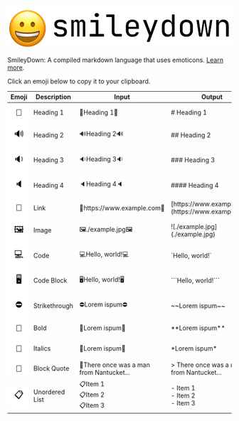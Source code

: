 <div class="text-center mb-5">
  <img class="ms-2 me-2 w-75" src="./logo.png" alt="SmileyDown logo"/>
</div>

<p class="lead text-center">SmileyDown: A compiled markdown language that uses emoticons. <a href="https://www.github.com/willuhm-js/SmileyDown/">Learn more</a>.</p>
<p class="lead text-center mb-5">Click an emoji below to copy it to your clipboard.</p>

<script>
  function copy(e) {
    const temp = document.createElement("textarea");
    temp.value = e;
    document.body.appendChild(temp);
    temp.select();
    navigator.clipboard.writeText(temp.value);
    document.body.removeChild(temp);
  }
</script>
<style>
  .emojiButton {
    border: none;
    padding: 0.7rem;
    background-color: white;
    font-size: 20px;
    width: 100%;
    height: 100%;
    margin: 0;
  }

  .emojiButton:hover  {
    background-color: rgba(128, 128, 128, 0.4);
    transition: background-color 0.3s;
  }

  .emojiButton:active {
    background-color: rgba(128, 128, 128, 0.6);
    transition: background-color 0.1s;
  }
</style>
<table id="table" class="table table-bordered align-middle text-center">
  <thead>
    <tr>
      <th scope="col">Emoji</th>
      <th scope="col">Description</th>
      <th scope="col">Input</th>
      <th scope="col">Output</th>
    </tr>
  </thead>
  <tbody>
    <tr>
      <td style="padding: 0px;"><button class="emojiButton" onclick="copy(this.innerText)">📣</button></td>
      <td>Heading 1</td>
      <td>📣Heading 1📣</td>
      <td># Heading 1</td>
    </tr>
    <tr>
      <td style="padding: 0px;"><button class="emojiButton" onclick="copy(this.innerText)">🔊</button></td>
      <td>Heading 2</td>
      <td>🔊Heading 2🔊</td>
      <td>## Heading 2</td>
    </tr>
    <tr>
      <td style="padding: 0px;"><button class="emojiButton" onclick="copy(this.innerText)">🔉</button></td>
      <td>Heading 3</td>
      <td>🔉Heading 3🔉</td>
      <td>### Heading 3</td>
    </tr>
    <tr>
      <td style="padding: 0px;"><button class="emojiButton" onclick="copy(this.innerText)">🔈</button></td>
      <td>Heading 4</td>
      <td>🔈Heading 4🔈</td>
      <td>#### Heading 4</td>
    </tr>
    <tr>
      <td style="padding: 0px;"><button class="emojiButton" onclick="copy(this.innerText)">🔗</button></td>
      <td>Link</td>
      <td>🔗https://www.example.com🔗</td>
      <td>[https://www.example.com](https://www.example.com)</td>
    </tr>
    <tr>
      <td style="padding: 0px;"><button class="emojiButton" onclick="copy(this.innerText)">🖼</button></td>
      <td>Image</td>
      <td>🖼./example.jpg🖼</td>
      <td>![./example.jpg](./example.jpg)</td>
    </tr>
    <tr>
      <td style="padding: 0px;"><button class="emojiButton" onclick="copy(this.innerText)">💻</button></td>
      <td>Code</td>
      <td>💻Hello, world!💻</td>
      <td>`Hello, world!`</td>
    </tr>
    <tr>
      <td style="padding: 0px;"><button class="emojiButton" onclick="copy(this.innerText)">🖥</button></td>
      <td>Code Block</td>
      <td>🖥Hello, world!🖥</td>
      <td>```Hello, world!```</td>
    </tr>
    <tr>
      <td style="padding: 0px;"><button class="emojiButton" onclick="copy(this.innerText)">⛔</button></td>
      <td>Strikethrough</td>
      <td>⛔Lorem ispum⛔</td>
      <td>~~Lorem ispum~~</td>
    </tr>
    <tr>
      <td style="padding: 0px;"><button class="emojiButton" onclick="copy(this.innerText)">🦍</button></td>
      <td>Bold</td>
      <td>🦍Lorem ispum🦍</td>
      <td>**Lorem ispum**</td>
    </tr>
    <tr>
      <td style="padding: 0px;"><button class="emojiButton" onclick="copy(this.innerText)">🎩</button></td>
      <td>Italics</td>
      <td>🎩Lorem ispum🎩</td>
      <td>*Lorem ispum*</td>
    </tr>
    <tr>
      <td style="padding: 0px;"><button class="emojiButton" onclick="copy(this.innerText)">📜</button></td>
      <td>Block Quote</td>
      <td>📜There once was a man from Nantucket...</td>
      <td>&gt; There once was a man from Nantucket...</td>
    </tr>
    <tr>
      <td style="padding: 0px;"><button class="emojiButton" onclick="copy(this.innerText)">📋</button></td>
      <td>Unordered List</td>
      <td>
        📋Item 1<br />
        📋Item 2<br />
        📋Item 3
      </td>
      <td>
        - Item 1<br />
        - Item 2<br />
        - Item 3
      </td>
    </tr>
  </tbody>
</table>
